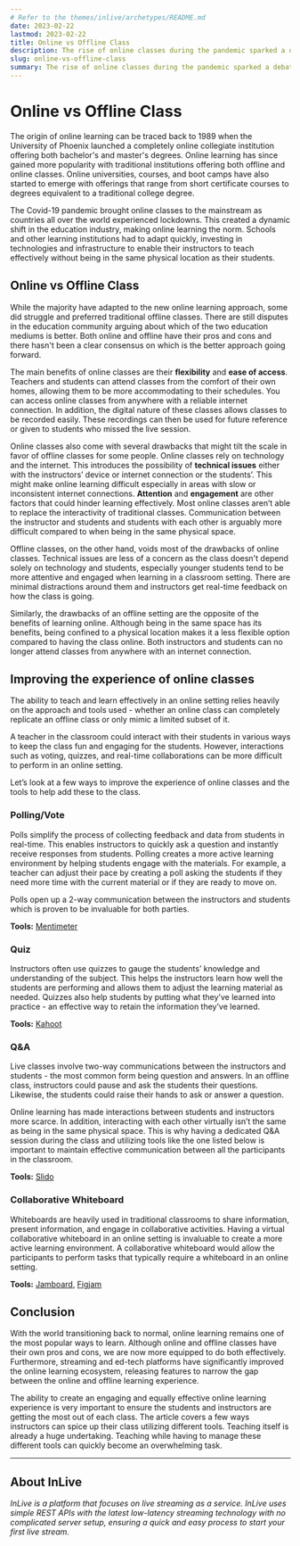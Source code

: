 ```yaml
---
# Refer to the themes/inlive/archetypes/README.md
date: 2023-02-22
lastmod: 2023-02-22
title: Online vs Offline Class
description: The rise of online classes during the pandemic sparked a debate in the education community surrounding which approach is better and whether online learning could effectively replace their offline counterpart. Learn about the benefits and drawbacks of online and offline classes and how modern streaming platforms like InLive help bridge the gap between online and offline learning experience.
slug: online-vs-offline-class
summary: The rise of online classes during the pandemic sparked a debate in the education community surrounding which approach is better and whether online learning could effectively replace their offline counterpart. Learn about the benefits and drawbacks of online and offline classes and how modern streaming platforms like InLive help bridge the gap between online and offline learning experience.
---
```


# Online vs Offline Class

The origin of online learning can be traced back to 1989 when the University of Phoenix launched a completely online collegiate institution offering both bachelor's and master's degrees. Online learning has since gained more popularity with traditional institutions offering both offline and online classes. Online universities, courses, and boot camps have also started to emerge with offerings that range from short certificate courses to degrees equivalent to a traditional college degree.

The Covid-19 pandemic brought online classes to the mainstream as countries all over the world experienced lockdowns. This created a dynamic shift in the education industry, making online learning the norm. Schools and other learning institutions had to adapt quickly, investing in technologies and infrastructure to enable their instructors to teach effectively without being in the same physical location as their students.

## Online vs Offline Class

While the majority have adapted to the new online learning approach, some did struggle and preferred traditional offline classes. There are still disputes in the education community arguing about which of the two education mediums is better. Both online and offline have their pros and cons and there hasn't been a clear consensus on which is the better approach going forward.

The main benefits of online classes are their **flexibility** and **ease of access**. Teachers and students can attend classes from the comfort of their own homes, allowing them to be more accommodating to their schedules. You can access online classes from anywhere with a reliable internet connection. In addition, the digital nature of these classes allows classes to be recorded easily. These recordings can then be used for future reference or given to students who missed the live session.

Online classes also come with several drawbacks that might tilt the scale in favor of offline classes for some people. Online classes rely on technology and the internet. This introduces the possibility of **technical issues** either with the instructors’ device or internet connection or the students’. This might make online learning difficult especially in areas with slow or inconsistent internet connections. **Attention** and **engagement** are other factors that could hinder learning effectively. Most online classes aren’t able to replace the interactivity of traditional classes. Communication between the instructor and students and students with each other is arguably more difficult compared to when being in the same physical space.

Offline classes, on the other hand, voids most of the drawbacks of online classes. Technical issues are less of a concern as the class doesn't depend solely on technology and students, especially younger students tend to be more attentive and engaged when learning in a classroom setting. There are minimal distractions around them and instructors get real-time feedback on how the class is going.

Similarly, the drawbacks of an offline setting are the opposite of the benefits of learning online. Although being in the same space has its benefits, being confined to a physical location makes it a less flexible option compared to having the class online. Both instructors and students can no longer attend classes from anywhere with an internet connection.

## Improving the experience of online classes

The ability to teach and learn effectively in an online setting relies heavily on the approach and tools used - whether an online class can completely replicate an offline class or only mimic a limited subset of it.

A teacher in the classroom could interact with their students in various ways to keep the class fun and engaging for the students. However, interactions such as voting, quizzes, and real-time collaborations can be more difficult to perform in an online setting.

Let’s look at a few ways to improve the experience of online classes and the tools to help add these to the class.

### Polling/Vote

Polls simplify the process of collecting feedback and data from students in real-time. This enables instructors to quickly ask a question and instantly receive responses from students. Polling creates a more active learning environment by helping students engage with the materials. For example, a teacher can adjust their pace by creating a poll asking the students if they need more time with the current material or if they are ready to move on.

Polls open up a 2-way communication between the instructors and students which is proven to be invaluable for both parties.

**Tools:** <a href="https://www.mentimeter.com" target="_blank" rel="noreferrer">Mentimeter</a>

### Quiz

Instructors often use quizzes to gauge the students’ knowledge and understanding of the subject. This helps the instructors learn how well the students are performing and allows them to adjust the learning material as needed. Quizzes also help students by putting what they’ve learned into practice - an effective way to retain the information they’ve learned.

**Tools:** <a href="https://kahoot.it" target="_blank" rel="noreferrer">Kahoot</a>

### Q&A

Live classes involve two-way communications between the instructors and students - the most common form being question and answers. In an offline class, instructors could pause and ask the students their questions. Likewise, the students could raise their hands to ask or answer a question.

Online learning has made interactions between students and instructors more scarce. In addition, interacting with each other virtually isn’t the same as being in the same physical space. This is why having a dedicated Q&A session during the class and utilizing tools like the one listed below is important to maintain effective communication between all the participants in the classroom.

**Tools:** <a href="https://www.slido.com" target="_blank" rel="noreferrer">Slido</a>

### Collaborative Whiteboard

Whiteboards are heavily used in traditional classrooms to share information, present information, and engage in collaborative activities. Having a virtual collaborative whiteboard in an online setting is invaluable to create a more active learning environment. A collaborative whiteboard would allow the participants to perform tasks that typically require a whiteboard in an online setting.

**Tools:** <a href="https://jamboard.google.com" target="_blank" rel="noreferrer">Jamboard</a>, <a href="https://www.figma.com/figjam" target="_blank" rel="noreferrer">Figjam</a>

## Conclusion

With the world transitioning back to normal, online learning remains one of the most popular ways to learn. Although online and offline classes have their own pros and cons, we are now more equipped to do both effectively. Furthermore, streaming and ed-tech platforms have significantly improved the online learning ecosystem, releasing features to narrow the gap between the online and offline learning experience.

The ability to create an engaging and equally effective online learning experience is very important to ensure the students and instructors are getting the most out of each class. The article covers a few ways instructors can spice up their class utilizing different tools. Teaching itself is already a huge undertaking. Teaching while having to manage these different tools can quickly become an overwhelming task.

---

## About InLive

*InLive is a platform that focuses on live streaming as a service. InLive uses simple REST APIs with the latest low-latency streaming technology with no complicated server setup, ensuring a quick and easy process to start your first live stream.*
